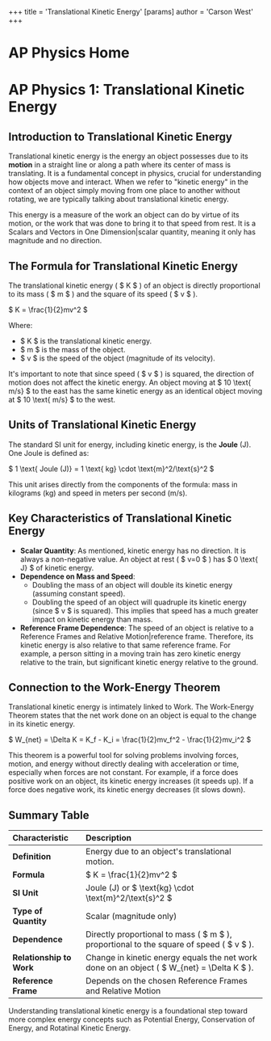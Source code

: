 +++
 title = 'Translational Kinetic Energy'
[params]
	author = 'Carson West'
+++
# AP Physics Home
# AP Physics 1: Translational Kinetic Energy

## Introduction to Translational Kinetic Energy

Translational kinetic energy is the energy an object possesses due to its **motion** in a straight line or along a path where its center of mass is translating. It is a fundamental concept in physics, crucial for understanding how objects move and interact. When we refer to "kinetic energy" in the context of an object simply moving from one place to another without rotating, we are typically talking about translational kinetic energy.

This energy is a measure of the work an object can do by virtue of its motion, or the work that was done to bring it to that speed from rest. It is a Scalars and Vectors in One Dimension|scalar quantity, meaning it only has magnitude and no direction.

## The Formula for Translational Kinetic Energy

The translational kinetic energy ( $ K $ ) of an object is directly proportional to its mass ( $ m $ ) and the square of its speed ( $ v $ ).

 $ 
K = \frac{1}{2}mv^2
 $ 

Where:
*    $ K $  is the translational kinetic energy.
*    $ m $  is the mass of the object.
*    $ v $  is the speed of the object (magnitude of its velocity).

It's important to note that since speed ( $ v $ ) is squared, the direction of motion does not affect the kinetic energy. An object moving at  $ 10 \text{ m/s} $  to the east has the same kinetic energy as an identical object moving at  $ 10 \text{ m/s} $  to the west.

## Units of Translational Kinetic Energy

The standard SI unit for energy, including kinetic energy, is the **Joule** (J).
One Joule is defined as:

 $ 
1 \text{ Joule (J)} = 1 \text{ kg} \cdot \text{m}^2/\text{s}^2
 $ 

This unit arises directly from the components of the formula: mass in kilograms (kg) and speed in meters per second (m/s).

## Key Characteristics of Translational Kinetic Energy

*   **Scalar Quantity**: As mentioned, kinetic energy has no direction. It is always a non-negative value. An object at rest ( $ v=0 $ ) has  $ 0 \text{ J} $  of kinetic energy.
*   **Dependence on Mass and Speed**:
    *   Doubling the mass of an object will double its kinetic energy (assuming constant speed).
    *   Doubling the speed of an object will quadruple its kinetic energy (since  $ v $  is squared). This implies that speed has a much greater impact on kinetic energy than mass.
*   **Reference Frame Dependence**: The speed of an object is relative to a Reference Frames and Relative Motion|reference frame. Therefore, its kinetic energy is also relative to that same reference frame. For example, a person sitting in a moving train has zero kinetic energy relative to the train, but significant kinetic energy relative to the ground.

## Connection to the Work-Energy Theorem

Translational kinetic energy is intimately linked to Work. The Work-Energy Theorem states that the net work done on an object is equal to the change in its kinetic energy.

 $ 
W_{net} = \Delta K = K_f - K_i = \frac{1}{2}mv_f^2 - \frac{1}{2}mv_i^2
 $ 

This theorem is a powerful tool for solving problems involving forces, motion, and energy without directly dealing with acceleration or time, especially when forces are not constant. For example, if a force does positive work on an object, its kinetic energy increases (it speeds up). If a force does negative work, its kinetic energy decreases (it slows down).

## Summary Table

| Characteristic             | Description                                                                     |
| :------------------------- | :------------------------------------------------------------------------------ |
| **Definition**             | Energy due to an object's translational motion.                                 |
| **Formula**                |  $ K = \frac{1}{2}mv^2 $                                                            |
| **SI Unit**                | Joule (J) or  $ \text{kg} \cdot \text{m}^2/\text{s}^2 $                             |
| **Type of Quantity**       | Scalar (magnitude only)                                                         |
| **Dependence**             | Directly proportional to mass ( $ m $ ), proportional to the square of speed ( $ v $ ). |
| **Relationship to Work**   | Change in kinetic energy equals the net work done on an object ( $ W_{net} = \Delta K $ ). |
| **Reference Frame**        | Depends on the chosen Reference Frames and Relative Motion|reference frame. |

Understanding translational kinetic energy is a foundational step toward more complex energy concepts such as Potential Energy, Conservation of Energy, and Rotatinal Kinetic Energy.